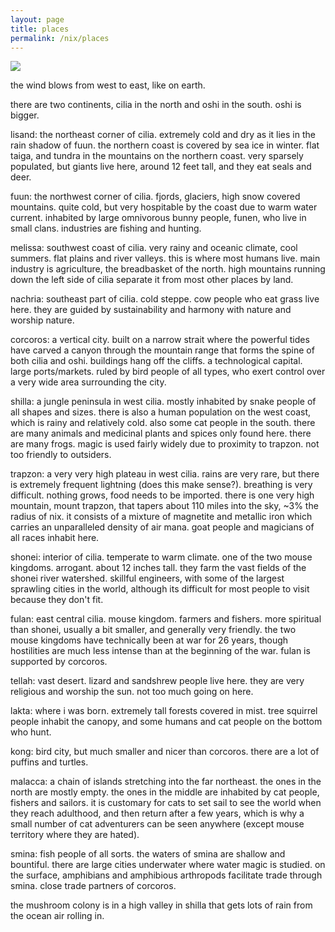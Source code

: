```yaml
---
layout: page
title: places
permalink: /nix/places
---
```

<img src="../assets/nix.png">

the wind blows from west to east, like on earth.

there are two continents, cilia in the north and oshi in the south. oshi is bigger.

lisand: the northeast corner of cilia. extremely cold and dry as it lies in the rain shadow of fuun. the northern coast is covered by sea ice in winter. flat taiga, and tundra in the mountains on the northern coast. very sparsely populated, but giants live here, around 12 feet tall, and they eat seals and deer. 

fuun: the northwest corner of cilia. fjords, glaciers, high snow covered mountains. quite cold, but very hospitable by the coast due to warm water current. inhabited by large omnivorous bunny people, funen, who live in small clans. industries are fishing and hunting. 

melissa: southwest coast of cilia. very rainy and oceanic climate, cool summers. flat plains and river valleys. this is where most humans live. main industry is agriculture, the breadbasket of the north. high mountains running down the left side of cilia separate it from most other places by land.

nachria: southeast part of cilia. cold steppe. cow people who eat grass live here. they are guided by sustainability and harmony with nature and worship nature.

corcoros: a vertical city. built on a narrow strait where the powerful tides have carved a canyon through the mountain range that forms the spine of both cilia and oshi. buildings hang off the cliffs. a technological capital. large ports/markets. ruled by bird people of all types, who exert control over a very wide area surrounding the city. 

shilla: a jungle peninsula in west cilia. mostly inhabited by snake people of all shapes and sizes. there is also a human population on the west coast, which is rainy and relatively cold. also some cat people in the south. there are many animals and medicinal plants and spices only found here. there are many frogs. magic is used fairly widely due to proximity to trapzon. not too friendly to outsiders.

trapzon: a very very high plateau in west cilia. rains are very rare, but there is extremely frequent lightning (does this make sense?). breathing is very difficult. nothing grows, food needs to be imported. there is one very high mountain, mount trapzon, that tapers about 110 miles into the sky, ~3% the radius of nix. it consists of a mixture of magnetite and metallic iron which carries an unparalleled density of air mana. goat people and magicians of all races inhabit here. 

shonei: interior of cilia. temperate to warm climate. one of the two mouse kingdoms. arrogant. about 12 inches tall. they farm the vast fields of the shonei river watershed. skillful engineers, with some of the largest sprawling cities in the world, although its difficult for most people to visit because they don't fit. 

fulan: east central cilia. mouse kingdom. farmers and fishers. more spiritual than shonei, usually a bit smaller, and generally very friendly. the two mouse kingdoms have technically been at war for 26 years, though hostilities are much less intense than at the beginning of the war. fulan is supported by corcoros. 

tellah: vast desert. lizard and sandshrew people live here. they are very religious and worship the sun. not too much going on here.

lakta: where i was born. extremely tall forests covered in mist. tree squirrel people inhabit the canopy, and some humans and cat people on the bottom who hunt. 

kong: bird city, but much smaller and nicer than corcoros. there are a lot of puffins and turtles. 

malacca: a chain of islands stretching into the far northeast. the ones in the north are mostly empty. the ones in the middle are inhabited by cat people, fishers and sailors. it is customary for cats to set sail to see the world when they reach adulthood, and then return after a few years, which is why a small number of cat adventurers can be seen anywhere (except mouse territory where they are hated). 

smina: fish people of all sorts. the waters of smina are shallow and bountiful. there are large cities underwater where water magic is studied. on the surface, amphibians and amphibious arthropods facilitate trade through smina. close trade partners of corcoros. 



the mushroom colony is in a high valley in shilla that gets lots of rain from the ocean air rolling in.